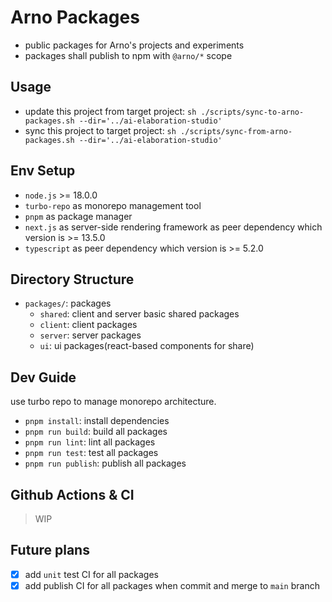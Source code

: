 # Arno Packages

- public packages for Arno's projects and experiments
- packages shall publish to npm with `@arno/*` scope

## Usage

- update this project from target project: `sh ./scripts/sync-to-arno-packages.sh --dir='../ai-elaboration-studio'`
- sync this project to target project: `sh ./scripts/sync-from-arno-packages.sh --dir='../ai-elaboration-studio'`

## Env Setup

- `node.js` >= 18.0.0
- `turbo-repo` as monorepo management tool
- `pnpm` as package manager
- `next.js` as server-side rendering framework as peer dependency which version is >= 13.5.0
- `typescript` as peer dependency which version is >= 5.2.0

## Directory Structure

- `packages/`: packages
  - `shared`: client and server basic shared packages
  - `client`: client packages
  - `server`: server packages
  - `ui`: ui packages(react-based components for share)

## Dev Guide

use turbo repo to manage monorepo architecture.

- `pnpm install`: install dependencies
- `pnpm run build`: build all packages
- `pnpm run lint`: lint all packages
- `pnpm run test`: test all packages
- `pnpm run publish`: publish all packages


## Github Actions & CI

> WIP

## Future plans

- [x] add `unit` test CI for all packages
- [x] add publish CI for all packages when commit and merge to `main` branch
